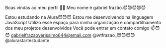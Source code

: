 Boas vindas ao meu perfil 💙💙
Meu nome é gabriel frazão.😈😈😈😈😈

Estou estudando na Alura😈😈😈
Estou me desenvolvendo na linguagem JavaScript
Utilizo esse espaço para minha organização e compartilhamento dos meu projetos desenvolvidos
Você pode entrar em contato comigo 📫😈😈
gabrielfrazaoverissimo644@email.com
@wtfrazao_😈😈😈😈
@alurastartestudante


